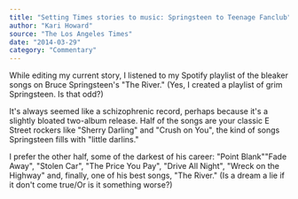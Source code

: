 ```yaml
---
title: "Setting Times stories to music: Springsteen to Teenage Fanclub"
author: "Kari Howard"
source: "The Los Angeles Times"
date: "2014-03-29"
category: "Commentary"
---
```


While editing my current story, I listened to my Spotify playlist of the bleaker songs on Bruce Springsteen's "The River." (Yes, I created a playlist of grim Springsteen. Is that odd?)

It's always seemed like a schizophrenic record, perhaps because it's a slightly bloated two-album release. Half of the songs are your classic E Street rockers like "Sherry Darling" and "Crush on You", the kind of songs Springsteen fills with "little darlins."

I prefer the other half, some of the darkest of his career: "Point Blank""Fade Away", "Stolen Car", "The Price You Pay", "Drive All Night", "Wreck on the Highway" and, finally, one of his best songs, "The River." (Is a dream a lie if it don't come true/Or is it something worse?)